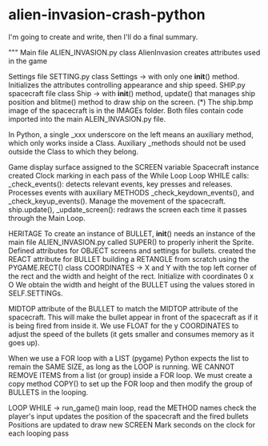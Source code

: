 # alien-invasion-crash-python
I'm going to create and write, then I'll do a final summary.

"""
Main file ALIEN_INVASION.py
class AlienInvasion
creates attributes used in the game

Settings file SETTING.py
class Settings -> with only one __init__() method. Initializes the attributes controlling appearance and ship speed.
SHIP.py spacecraft file
class Ship -> with __init__() method, update() that manages ship position and blitme() method to draw ship on the screen.
(*) The ship.bmp image of the spacecraft is in the IMAGEs folder.
Both files contain code imported into the main ALEIN_INVASION.py file.

In Python, a single _xxx underscore on the left means an auxiliary method, which only works inside a Class.
Auxiliary _methods should not be used outside the Class to which they belong.

Game display surface assigned to the SCREEN variable
Spacecraft instance created
Clock marking in each pass of the While Loop
Loop WHILE calls:
 _check_events(): detects relevant events, key presses and releases.
 Processes events with auxiliary METHODS
 _check_keydown_events(), and _check_keyup_events().
 Manage the movement of the spacecraft.
 ship.update(),
_update_screen(): redraws the screen each time it passes through the Main Loop.

HERITAGE
To create an instance of BULLET, __init__() needs an instance of the main file ALIEN_INVASION.py
called SUPER() to properly inherit the Sprite.
Defined attributes for OBJECT screens and settings for bullets.
created the REACT attribute for BULLET building a RETANGLE from scratch using the PYGAME.RECT() class
COORDINATES -> X and Y with the top left corner of the rect and the width and height of the rect.
Initialize with coordinates 0 x O
We obtain the width and height of the BULLET using the values stored in SELF.SETTINGs.

MIDTOP attribute of the BULLET to match the MIDTOP attribute of the spacecraft.
This will make the bullet appear in front of the spacecraft as if it is being fired from inside it.
 We use FLOAT for the y COORDINATES to adjust the speed of the bullets (it gets smaller and consumes memory as it goes up).

When we use a FOR loop with a LIST (pygame) Python expects the list to remain the SAME SIZE,
as long as the LOOP is running. WE CANNOT REMOVE ITEMS from a list (or group) inside a FOR loop.
We must create a copy method COPY() to set up the FOR loop and then modify the group of BULLETS in the looping.

LOOP WHILE -> run_game()
main loop, read the METHOD names
check the player's input
updates the position of the spacecraft and the fired bullets
Positions are updated to draw new SCREEN
Mark seconds on the clock for each looping pass
